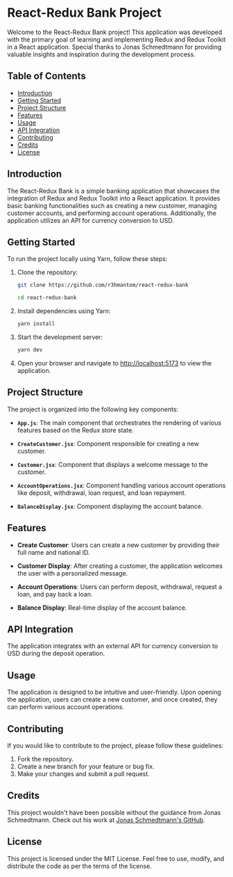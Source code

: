 # React-Redux Bank Project

Welcome to the React-Redux Bank project! This application was developed with the primary goal of learning and implementing Redux and Redux Toolkit in a React application. Special thanks to Jonas Schmedtmann for providing valuable insights and inspiration during the development process.

## Table of Contents

- [Introduction](#introduction)
- [Getting Started](#getting-started)
- [Project Structure](#project-structure)
- [Features](#features)
- [Usage](#usage)
- [API Integration](#api-integration)
- [Contributing](#contributing)
- [Credits](#credits)
- [License](#license)

## Introduction

The React-Redux Bank is a simple banking application that showcases the integration of Redux and Redux Toolkit into a React application. It provides basic banking functionalities such as creating a new customer, managing customer accounts, and performing account operations. Additionally, the application utilizes an API for currency conversion to USD.

## Getting Started

To run the project locally using Yarn, follow these steps:

1. Clone the repository:

   ```bash
   git clone https://github.com/r3hmantom/react-redux-bank
   
   cd react-redux-bank
   ```

2. Install dependencies using Yarn:

   ```bash
   yarn install
   ```

3. Start the development server:

   ```bash
   yarn dev
   ```

4. Open your browser and navigate to [http://localhost:5173](http://localhost:5173) to view the application.

## Project Structure

The project is organized into the following key components:

- **`App.js`**: The main component that orchestrates the rendering of various features based on the Redux store state.

- **`CreateCustomer.jsx`**: Component responsible for creating a new customer.

- **`Customer.jsx`**: Component that displays a welcome message to the customer.

- **`AccountOperations.jsx`**: Component handling various account operations like deposit, withdrawal, loan request, and loan repayment.

- **`BalanceDisplay.jsx`**: Component displaying the account balance.

## Features

- **Create Customer**: Users can create a new customer by providing their full name and national ID.

- **Customer Display**: After creating a customer, the application welcomes the user with a personalized message.

- **Account Operations**: Users can perform deposit, withdrawal, request a loan, and pay back a loan.

- **Balance Display**: Real-time display of the account balance.

## API Integration

The application integrates with an external API for currency conversion to USD during the deposit operation.

## Usage

The application is designed to be intuitive and user-friendly. Upon opening the application, users can create a new customer, and once created, they can perform various account operations.

## Contributing

If you would like to contribute to the project, please follow these guidelines:

1. Fork the repository.
2. Create a new branch for your feature or bug fix.
3. Make your changes and submit a pull request.

## Credits

This project wouldn't have been possible without the guidance from Jonas Schmedtmann. Check out his work at [Jonas Schmedtmann's GitHub](https://github.com/jonasschmedtmann).

## License

This project is licensed under the MIT License. Feel free to use, modify, and distribute the code as per the terms of the license.